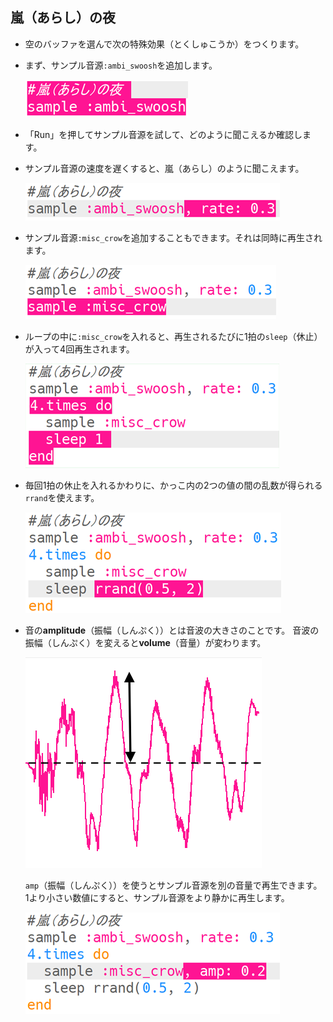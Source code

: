 ## 嵐（あらし）の夜

+ 空のバッファを選んで次の特殊効果（とくしゅこうか）をつくります。

+ まず、サンプル音源`:ambi_swoosh`を追加します。
    
    ![スクリーンショット](images/effects-storm-sample.png)

+ 「Run」を押してサンプル音源を試して、どのように聞こえるか確認します。

+ サンプル音源の速度を遅くすると、嵐（あらし）のように聞こえます。
    
    ![スクリーンショット](images/effects-storm-rate.png)

+ サンプル音源`:misc_crow`を追加することもできます。それは同時に再生されます。
    
    ![screenshot](images/effects-storm-crow.png)

+ ループの中に`:misc_crow`を入れると、再生されるたびに1拍の`sleep`（休止）が入って4回再生されます。
    
    ![スクリーンショット](images/effects-storm-crow-repeat.png)

+ 毎回1拍の休止を入れるかわりに、かっこ内の2つの値の間の乱数が得られる`rrand`を使えます。
    
    ![スクリーンショット](images/effects-storm-crow-rand.png)

+ 音の**amplitude**（振幅（しんぷく））とは音波の大きさのことです。 音波の振幅（しんぷく）を変えると**volume**（音量）が変わります。
    
    ![振幅（しんぷく）](images/effects-amplitude.png)
    
    `amp`（振幅（しんぷく））を使うとサンプル音源を別の音量で再生できます。 1より小さい数値にすると、サンプル音源をより静かに再生します。
    
    ![スクリーンショット](images/effects-storm-crow-amp.png)